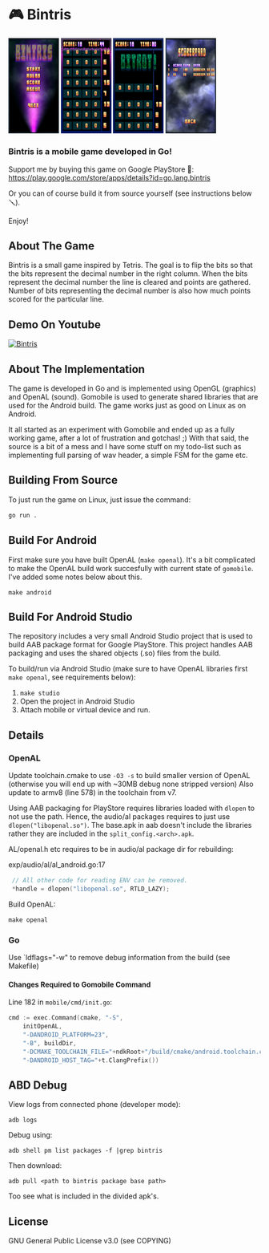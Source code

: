 # 🎮 Bintris
<img src=https://github.com/lallassu/bintris/raw/main/raw_assets/screenshots/front.jpg width=20%/> <img src=https://github.com/lallassu/bintris/raw/main/raw_assets/screenshots/play.jpg width=20%/> <img src=https://github.com/lallassu/bintris/raw/main/raw_assets/screenshots/bitrot.jpg width=20%/> <img src=https://github.com/lallassu/bintris/raw/main/raw_assets/screenshots/scoreboard.jpg width=20%/> 

<h3>Bintris is a mobile game developed in Go!</h3>

Support me by buying this game on Google PlayStore 💸: https://play.google.com/store/apps/details?id=go.lang.bintris

Or you can of course build it from source yourself (see instructions below 🪛).

Enjoy!

## About The Game
Bintris is a small game inspired by Tetris. The goal is to flip the bits so that the
bits represent the decimal number in the right column. When the bits represent the decimal number
the line is cleared and points are gathered. Number of bits representing the decimal number is also how
much points scored for the particular line.

## Demo On Youtube
[![Bintris](https://img.youtube.com/vi/nK01rQ2STPs/0.jpg)](https://www.youtube.com/watch?v=nK01rQ2STPs)


## About The Implementation
The game is developed in Go and is implemented using OpenGL (graphics) and OpenAL (sound). Gomobile is used
to generate shared libraries that are used for the Android build. The game works just as good on Linux as on Android.

It all started as an experiment with Gomobile and ended up as a fully working game, after a lot of frustration and gotchas! ;)
With that said, the source is a bit of a mess and I have some stuff on my todo-list such as implementing full
parsing of wav header, a simple FSM for the game etc.


## Building From Source

To just run the game on Linux, just issue the command:
```bash
go run .
```

## Build For Android
First make sure you have built OpenAL (`make openal`). It's a bit complicated to make the OpenAL
build work succesfully with current state of `gomobile`. I've added some notes below about this.

```
make android
```

## Build For Android Studio
The repository includes a very small Android Studio project that is used to build AAB package format for Google PlayStore. This
project handles AAB packaging and uses the shared objects (.so) files from the build.

To build/run via Android Studio (make sure to have OpenAL libraries first `make openal`, see requirements below):

1. `make studio`
2. Open the project in Android Studio
3. Attach mobile or virtual device and run.

## Details

### OpenAL
Update toolchain.cmake to use `-O3 -s` to build smaller version of OpenAL (otherwise you will end up with ~30MB debug none stripped version)
Also update to armv8 (line 578) in the toolchain from v7.

Using AAB packaging for PlayStore requires libraries loaded with `dlopen` to not use the path. Hence,
the audio/al packages requires to just use `dlopen("libopenal.so")`. The base.apk in aab doesn't include
the libraries rather they are included in the `split_config.<arch>.apk`.

AL/openal.h etc requires to be in audio/al package dir for rebuilding:

exp/audio/al/al_android.go:17 
```c
 // All other code for reading ENV can be removed.
 *handle = dlopen("libopenal.so", RTLD_LAZY);
```

Build OpenAL:

```
make openal
```

### Go
Use `ldflags="-w" to remove debug information from the build (see Makefile)

#### Changes Required to Gomobile Command
Line 182 in `mobile/cmd/init.go`:
```go
cmd := exec.Command(cmake, "-S",
	initOpenAL,
	"-DANDROID_PLATFORM=23",
	"-B", buildDir,
	"-DCMAKE_TOOLCHAIN_FILE="+ndkRoot+"/build/cmake/android.toolchain.cmake",
	"-DANDROID_HOST_TAG="+t.ClangPrefix())
```

## ABD Debug
View logs from connected phone (developer mode):
```
adb logs
```

Debug using:
```
adb shell pm list packages -f |grep bintris
```

Then download:
```
adb pull <path to bintris package base path>
```

Too see what is included in the divided apk's.

## License
GNU General Public License v3.0 (see COPYING)

